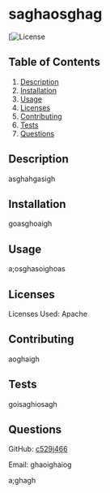# saghaosghag
[![License](https://img.shields.io/badge/License-Apache_2.0-blue.svg)

## Table of Contents
1. [Description](#description)
2. [Installation](#installation)
3. [Usage](#usage)
4. [Licenses](#licenses)
5. [Contributing](#contributing)
6. [Tests](#tests)
7. [Questions](#questions)

## Description <a name='description'></a>

asghahgasigh

## Installation <a name='installation'></a>

goasghoaigh

## Usage <a name='usage'></a>

a;osghasoighoas

## Licenses <a name='licenses'></a>

Licenses Used: Apache

## Contributing <a name='contributing'></a>

aoghaigh

## Tests <a name='tests'></a>

goisaghiosagh

## Questions <a name='questions'></a>

GitHub: [c529j466](https://github.com/c529j466)

Email: ghaoighaiog

a;ghagh

